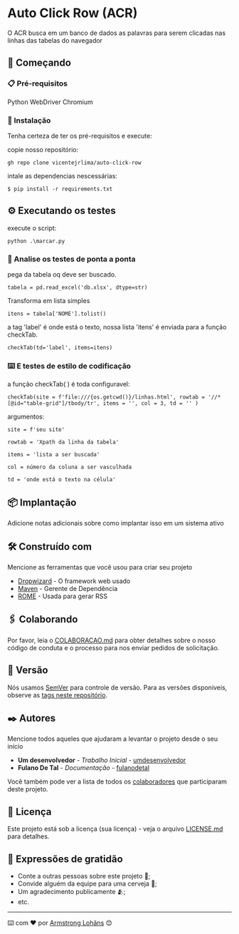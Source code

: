 # Auto Click Row (ACR)

O ACR busca em um banco de dados as palavras para serem clicadas nas linhas das tabelas do navegador

## 🚀 Começando

### 📋 Pré-requisitos

Python
WebDriver Chromium

### 🔧 Instalação

Tenha certeza de ter os pré-requisitos e execute:

copie nosso repositório:
```
gh repo clone vicentejrlima/auto-click-row
```

intale as dependencias nescessárias:

```
$ pip install -r requirements.txt
```

## ⚙️ Executando os testes

execute o script:
```
python .\marcar.py
```
### 🔩 Analise os testes de ponta a ponta

pega da tabela oq deve ser buscado.
```
tabela = pd.read_excel('db.xlsx', dtype=str)
```
Transforma em lista simples 
```
itens = tabela['NOME'].tolist()
```
a tag 'label' é onde está o texto, nossa lista 'itens' é enviada para a função checkTab.
```
checkTab(td='label', items=itens)
```

### ⌨️ E testes de estilo de codificação

a função checkTab( ) é toda configuravel:

```
checkTab(site = f'file:///{os.getcwd()}/linhas.html', rowtab = '//*[@id="table-grid"]/tbody/tr', items = '', col = 3, td = '' )
```
argumentos:
```
site = f'seu site' 
```
```
rowtab = 'Xpath da linha da tabela'
```
```
items = 'lista a ser buscada'
```
```
col = número da coluna a ser vasculhada
```
```
td = 'onde está o texto na célula'
```

## 📦 Implantação

Adicione notas adicionais sobre como implantar isso em um sistema ativo

## 🛠️ Construído com

Mencione as ferramentas que você usou para criar seu projeto

* [Dropwizard](http://www.dropwizard.io/1.0.2/docs/) - O framework web usado
* [Maven](https://maven.apache.org/) - Gerente de Dependência
* [ROME](https://rometools.github.io/rome/) - Usada para gerar RSS

## 🖇️ Colaborando

Por favor, leia o [COLABORACAO.md](https://gist.github.com/usuario/linkParaInfoSobreContribuicoes) para obter detalhes sobre o nosso código de conduta e o processo para nos enviar pedidos de solicitação.

## 📌 Versão

Nós usamos [SemVer](http://semver.org/) para controle de versão. Para as versões disponíveis, observe as [tags neste repositório](https://github.com/suas/tags/do/projeto). 

## ✒️ Autores

Mencione todos aqueles que ajudaram a levantar o projeto desde o seu início

* **Um desenvolvedor** - *Trabalho Inicial* - [umdesenvolvedor](https://github.com/linkParaPerfil)
* **Fulano De Tal** - *Documentação* - [fulanodetal](https://github.com/linkParaPerfil)

Você também pode ver a lista de todos os [colaboradores](https://github.com/usuario/projeto/colaboradores) que participaram deste projeto.

## 📄 Licença

Este projeto está sob a licença (sua licença) - veja o arquivo [LICENSE.md](https://github.com/usuario/projeto/licenca) para detalhes.

## 🎁 Expressões de gratidão

* Conte a outras pessoas sobre este projeto 📢;
* Convide alguém da equipe para uma cerveja 🍺;
* Um agradecimento publicamente 🫂;
* etc.


---
⌨️ com ❤️ por [Armstrong Lohãns](https://gist.github.com/lohhans) 😊
